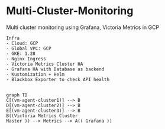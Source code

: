 # Multi-Cluster-Monitoring
Multi cluster monitoring using Grafana, Victoria Metrics in GCP
```
Infra
- Cloud: GCP
- Global VPC: GCP
- GKE: 1.28
- Nginx Ingress
- Victoria Metrics Cluster HA
- Grafana HA with Database as backend
- Kustomization + Helm
- Blackbox Exporter to check API health
```



```mermaid

graph TD
C[(vm-agent-cluster1)] --> B
D[(vm-agent-cluster2)] --> B
E[(vm-agent-cluster3)] --> B
B((Victoria Metrics Cluster 
Master )) --> Metrics --> A(( Grafana ))

```
